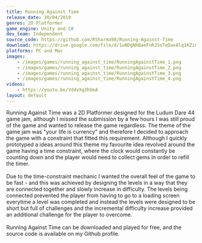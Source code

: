 ```yaml
---
title: Running Against Time
release_date: 30/04/2019
genres: 2D Platformer
game_engine: Unity and C#
dev_team: Independent
source_code: https://github.com/RSharma98/Running-Against-Time
download: https://drive.google.com/file/d/1uNDgNhBaeFnRJSsTeDax8lq1KZin6p4I/view?usp=sharing
platforms: PC and Mac
images: 
    - /images/games/running_against_time/RunningAgainstTime_1.png
    - /images/games/running_against_time/RunningAgainstTime_2.png
    - /images/games/running_against_time/RunningAgainstTime_3.png
    - /images/games/running_against_time/RunningAgainstTime_4.png
videos:
    - https://youtu.be/YddvXg3hUeA
layout: default
---
```

Running Against Time was a 2D Platformer designed for the Ludum Dare 44 game jam, although I missed the submission by a few hours I was still proud of the game and wanted to release the game regardless. The theme of the game jam was "your life is currency" and therefore I decided to approach the game with a constraint that fitted this requirement. Although I quickly prototyped a ideas around this theme my favourite idea revolved around the game having a time constraint, where the clock would constantly be counting down and the player would need to collect gems in order to refill the timer.
<br><br>
Due to the time-constraint mechanic I wanted the overall feel of the game to be fast - and this was achieved by designing the levels in a way that they are connected together and slowly increase in difficulty. The levels being connected prevented the player from having to go to a loading screen everytime a level was completed and instead the levels were designed to be short but full of challenges and the incremental difficulty increase provided an additional challenge for the player to overcome.
<br><br>
Running Against Time can be downloaded and played for free, and the source code is available on my Github profile. 